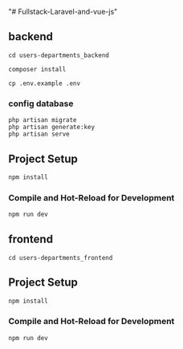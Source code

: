 "# Fullstack-Laravel-and-vue-js"

## backend

```
cd users-departments_backend

composer install

cp .env.example .env

```

### config database

```
php artisan migrate
php artisan generate:key
php artisan serve
```

## Project Setup

```sh
npm install
```

### Compile and Hot-Reload for Development

```sh
npm run dev
```

## frontend

```
cd users-departments_frontend
```

## Project Setup

```sh
npm install
```

### Compile and Hot-Reload for Development

```sh
npm run dev
```
